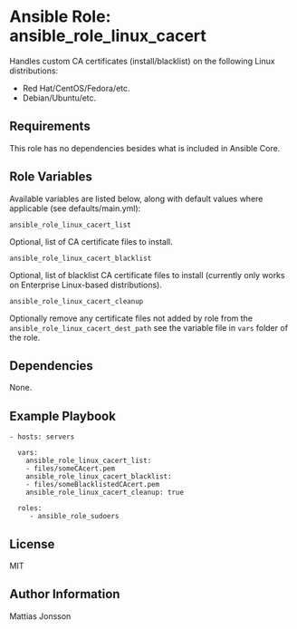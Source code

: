Ansible Role: ansible_role_linux_cacert
=========

Handles custom CA certificates (install/blacklist) on the following Linux distributions:

<ul>
<li>Red Hat/CentOS/Fedora/etc.
<li>Debian/Ubuntu/etc.
</ul>

Requirements
------------

This role has no dependencies besides what is included in Ansible Core.

Role Variables
--------------

Available variables are listed below, along with default values where applicable (see defaults/main.yml):


    ansible_role_linux_cacert_list

Optional, list of CA certificate files to install.  

    ansible_role_linux_cacert_blacklist  

Optional, list of blacklist CA certificate files to install (currently only works on Enterprise Linux-based distributions).  

    ansible_role_linux_cacert_cleanup  

Optionally remove any certificate files not added by role from the `ansible_role_linux_cacert_dest_path` see the variable file in `vars` folder of the role.  


Dependencies
------------

None.

Example Playbook
----------------

    - hosts: servers

      vars:
        ansible_role_linux_cacert_list:
        - files/someCAcert.pem
        ansible_role_linux_cacert_blacklist:
        - files/someBlacklistedCAcert.pem
        ansible_role_linux_cacert_cleanup: true

      roles:
         - ansible_role_sudoers

License
-------

MIT

Author Information
------------------

Mattias Jonsson